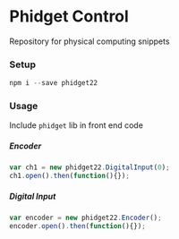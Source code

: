 # Phidget Control

Repository for physical computing snippets

### Setup

```js
npm i --save phidget22
```

### Usage

Include `phidget` lib in front end code

##### Encoder

```js
var ch1 = new phidget22.DigitalInput(0);
ch1.open().then(function(){});
```

##### Digital Input

```js
var encoder = new phidget22.Encoder();
encoder.open().then(function(){});
```
